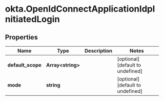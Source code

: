 # okta.OpenIdConnectApplicationIdpInitiatedLogin

## Properties

Name | Type | Description | Notes
------------ | ------------- | ------------- | -------------
**default_scope** | **Array&lt;string&gt;** |  | [optional] [default to undefined]
**mode** | **string** |  | [optional] [default to undefined]

